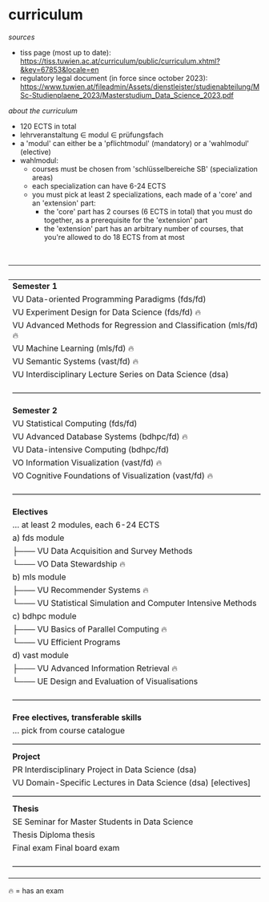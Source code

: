 # curriculum

_sources_

- tiss page (most up to date): https://tiss.tuwien.ac.at/curriculum/public/curriculum.xhtml?&key=67853&locale=en
- regulatory legal document (in force since october 2023): https://www.tuwien.at/fileadmin/Assets/dienstleister/studienabteilung/MSc-Studienplaene_2023/Masterstudium_Data_Science_2023.pdf

_about the curriculum_

- 120 ECTS in total
- lehrveranstaltung $\in$ modul $\in$ prüfungsfach
- a 'modul' can either be a 'pflichtmodul' (mandatory) or a 'wahlmodul' (elective)
- wahlmodul:
     - courses must be chosen from 'schlüsselbereiche SB' (specialization areas)
     - each specialization can have 6-24 ECTS
     - you must pick at least 2 specializations, each made of a 'core' and an 'extension' part:
	     - the 'core' part has 2 courses (6 ECTS in total) that you must do together, as a prerequisite for the 'extension' part
	     - the 'extension' part has an arbitrary number of courses, that you're allowed to do 18 ECTS from at most

<br>

|                                                                   | ECTS   |
| :---------------------------------------------------------------- | :----- |
| **Semester 1**                                                    |        |
| VU Data-oriented Programming Paradigms (fds/fd)                   | 3.0    |
| VU Experiment Design for Data Science (fds/fd) 🔥                 | 3.0    |
| VU Advanced Methods for Regression and Classification (mls/fd) 🔥 | 4.5    |
| VU Machine Learning (mls/fd) 🔥                                   | 4.5    |
| VU Semantic Systems (vast/fd) 🔥                                  | 3.0    |
| VU Interdisciplinary Lecture Series on Data Science (dsa)         | 1.0    |
| ––––––––––––––––––––––––––––––––––––––––––––––––––––––––––––––    | Σ 19.0 |
| **Semester 2**                                                    |        |
| VU Statistical Computing (fds/fd)                                 | 3.0    |
| VU Advanced Database Systems (bdhpc/fd) 🔥                        | 6.0    |
| VU Data-intensive Computing (bdhpc/fd)                            | 3.0    |
| VO Information Visualization (vast/fd) 🔥                         | 3.0    |
| VO Cognitive Foundations of Visualization (vast/fd) 🔥            | 3.0    |
| ––––––––––––––––––––––––––––––––––––––––––––––––––––––––––––––    | Σ 18.0 |
| **Electives**                                                     |        |
| … at least 2 modules, each 6-24 ECTS                              |        |
| a) fds module                                                     |        |
| ├─── VU Data Acquisition and Survey Methods                       | 3.0    |
| └─── VO Data Stewardship 🔥                                       | 3.0    |
| b) mls module                                                     |        |
| ├─── VU Recommender Systems 🔥                                    | 3.0    |
| └─── VU Statistical Simulation and Computer Intensive Methods     | 3.0    |
| c) bdhpc module                                                   |        |
| ├─── VU Basics of Parallel Computing 🔥                           | 3.0    |
| └─── VU Efficient Programs                                        | 3.0    |
| d) vast module                                                    |        |
| ├─── VU Advanced Information Retrieval 🔥                         | 3.0    |
| └─── UE Design and Evaluation of Visualisations                   | 3.0    |
| ––––––––––––––––––––––––––––––––––––––––––––––––––––––––––––––    | Σ 36.0 |
| **Free electives, transferable skills**                           |        |
| … pick from course catalogue                                      | 9.0    |
| ––––––––––––––––––––––––––––––––––––––––––––––––––––––––––––––    | Σ 9.0  |
| **Project**                                                       |        |
| PR Interdisciplinary Project in Data Science (dsa)                | 5.0    |
| VU Domain-Specific Lectures in Data Science (dsa) [electives]     | 3.0    |
| ––––––––––––––––––––––––––––––––––––––––––––––––––––––––––––––    | Σ 8.0  |
| **Thesis**                                                        |        |
| SE Seminar for Master Students in Data Science                    | 1.5    |
| Thesis Diploma thesis                                             | 27.0   |
| Final exam Final board exam                                       | 1.5    |
| ––––––––––––––––––––––––––––––––––––––––––––––––––––––––––––––    | Σ 30.0 |

🔥 = has an exam
